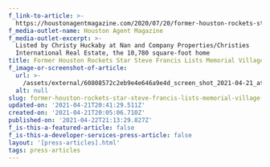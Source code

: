 ```yaml
---
f_link-to-article: >-
  https://houstonagentmagazine.com/2020/07/20/former-houston-rockets-star-steve-francis-lists-memorial-village-home/
f_media-outlet-name: Houston Agent Magazine
f_media-outlet-excerpt: >-
  Listed by Christy Huckaby at Nan and Company Properties/Christies
  International Real Estate, the 10,780 square-foot home
title: Former Houston Rockets Star Steve Francis Lists Memorial Village Home
f_image-or-screenshot-of-article:
  url: >-
    /assets/external/60808572c2eb9e4e646a9e4d_screen_shot_2021-04-21_at_11.36.41_AM.png
  alt: null
slug: former-houston-rockets-star-steve-francis-lists-memorial-village-home
updated-on: '2021-04-21T20:41:29.511Z'
created-on: '2021-04-21T20:05:06.710Z'
published-on: '2021-04-22T21:13:29.827Z'
f_is-this-a-featured-article: false
f_is-this-a-developer-services-press-article: false
layout: '[press-articles].html'
tags: press-articles
---
```



